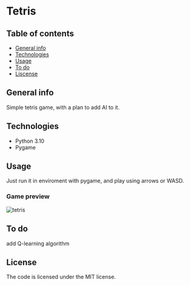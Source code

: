 # Tetris

## Table of contents
* [General info](#general-info)
* [Technologies](#technologies)
* [Usage](#Usage)
* [To do](#to-do)
* [Liscense](#License)


## General info
Simple tetris game, with a plan to add AI to it.


## Technologies
* Python 3.10
* Pygame


## Usage
Just run it in enviroment with pygame, and play using arrows or WASD. 

### Game preview

![tetris](https://raw.github.com/MaciejSurowiec/Tetris/master/examples/tetris.PNG)


## To do
add Q-learning algorithm 


## License
The code is licensed under the MIT license.
